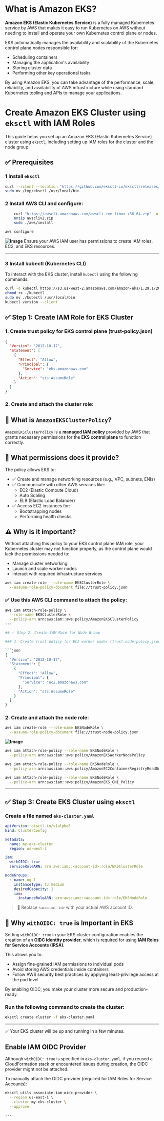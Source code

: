 
# What is Amazon EKS?

**Amazon EKS (Elastic Kubernetes Service)** is a fully managed Kubernetes service by AWS that makes it easy to run Kubernetes on AWS without needing to install and operate your own Kubernetes control plane or nodes.

EKS automatically manages the availability and scalability of the Kubernetes control plane nodes responsible for:

- Scheduling containers
- Managing the application's availability
- Storing cluster data
- Performing other key operational tasks

By using Amazon EKS, you can take advantage of the performance, scale, reliability, and availability of AWS infrastructure while using standard Kubernetes tooling and APIs to manage your applications.


# Create Amazon EKS Cluster using `eksctl` with IAM Roles

This guide helps you set up an Amazon EKS (Elastic Kubernetes Service) cluster using `eksctl`, including setting up IAM roles for the cluster and the node group.



## ✅ Prerequisites

### 1 Install `eksctl`
```bash
curl --silent --location "https://github.com/eksctl-io/eksctl/releases/latest/download/eksctl_$(uname -s)_amd64.tar.gz" | tar xz -C /tmp
sudo mv /tmp/eksctl /usr/local/bin
````

### 2 Install AWS CLI and configure:

```bash
    curl "https://awscli.amazonaws.com/awscli-exe-linux-x86_64.zip" -o "awscliv2.zip"
    unzip awscliv2.zip
    sudo ./aws/install
```

```bash
aws configure
```
**![Image](https://github.com/user-attachments/assets/de2fa9f5-2be9-410e-8c30-02f391b851c5)**
Ensure your AWS IAM user has permissions to create IAM roles, EC2, and EKS resources.

---
### 3 Install kubectl (Kubernetes CLI)

To interact with the EKS cluster, install `kubectl` using the following commands:

```bash
curl -o kubectl https://s3.us-west-2.amazonaws.com/amazon-eks/1.29.1/2024-04-12/bin/linux/amd64/kubectl
chmod +x ./kubectl
sudo mv ./kubectl /usr/local/bin
kubectl version --client
```
## ✅ Step 1: Create IAM Role for EKS Cluster

### 1. Create trust policy for EKS control plane (trust-policy.json)

```json
{
  "Version": "2012-10-17",
  "Statement": [
    {
      "Effect": "Allow",
      "Principal": {
        "Service": "eks.amazonaws.com"
      },
      "Action": "sts:AssumeRole"
    }
  ]
}
```

### 2. Create and attach the cluster role:
## 📌 What is `AmazonEKSClusterPolicy`?

`AmazonEKSClusterPolicy` is a **managed IAM policy** provided by AWS that grants necessary permissions for the **EKS control plane** to function correctly.

## 🔐 What permissions does it provide?

The policy allows EKS to:

- ✅ Create and manage networking resources (e.g., VPC, subnets, ENIs)
- ✅ Communicate with other AWS services like:
  - EC2 (Elastic Compute Cloud)
  - Auto Scaling
  - ELB (Elastic Load Balancer)
- ✅ Access EC2 instances for:
  - Bootstrapping nodes
  - Performing health checks

## ⚠️ Why is it important?

Without attaching this policy to your EKS control plane IAM role, your Kubernetes cluster may not function properly, as the control plane would lack the permissions needed to:

- Manage cluster networking
- Launch and scale worker nodes
- Interact with required infrastructure services

```bash
aws iam create-role --role-name EKSClusterRole \
  --assume-role-policy-document file://trust-policy.json
```


### ✅ Use this AWS CLI command to attach the policy:

```bash
aws iam attach-role-policy \
  --role-name EKSClusterRole \
  --policy-arn arn:aws:iam::aws:policy/AmazonEKSClusterPolicy
---

## ✅ Step 2: Create IAM Role for Node Group

### 1. Create trust policy for EC2 worker nodes (trust-node-policy.json)

```json
{
  "Version": "2012-10-17",
  "Statement": [
    {
      "Effect": "Allow",
      "Principal": {
        "Service": "ec2.amazonaws.com"
      },
      "Action": "sts:AssumeRole"
    }
  ]
}
```

### 2. Create and attach the node role:

```bash
aws iam create-role --role-name EKSNodeRole \
  --assume-role-policy-document file://trust-node-policy.json
```
**![Image](https://github.com/user-attachments/assets/ba0d3d7e-d539-4748-a7d1-5928a88bc323)**
```bash
aws iam attach-role-policy --role-name EKSNodeRole \
  --policy-arn arn:aws:iam::aws:policy/AmazonEKSWorkerNodePolicy

aws iam attach-role-policy --role-name EKSNodeRole \
  --policy-arn arn:aws:iam::aws:policy/AmazonEC2ContainerRegistryReadOnly

aws iam attach-role-policy --role-name EKSNodeRole \
  --policy-arn arn:aws:iam::aws:policy/AmazonEKS_CNI_Policy
```

---

## ✅ Step 3: Create EKS Cluster using `eksctl`

### Create a file named `eks-cluster.yaml`

```yaml
apiVersion: eksctl.io/v1alpha5
kind: ClusterConfig

metadata:
  name: my-eks-cluster
  region: us-west-2

iam:
  withOIDC: true
  serviceRoleARN: arn:aws:iam::<account-id>:role/EKSClusterRole

nodeGroups:
  - name: ng-1
    instanceType: t3.medium
    desiredCapacity: 2
    iam:
      instanceRoleARN: arn:aws:iam::<account-id>:role/EKSNodeRole
```

> 🔁 Replace `<account-id>` with your actual AWS account ID.
## 🔐 Why `withOIDC: true` is Important in EKS

Setting `withOIDC: true` in your EKS cluster configuration enables the creation of an **OIDC identity provider**, which is required for using **IAM Roles for Service Accounts (IRSA)**.

This allows you to:

- Assign fine-grained IAM permissions to individual pods
- Avoid storing AWS credentials inside containers
- Follow AWS security best practices by applying least-privilege access at the pod level

By enabling OIDC, you make your cluster more secure and production-ready.


### Run the following command to create the cluster:

```bash
eksctl create cluster -f eks-cluster.yaml
```

---

✅ Your EKS cluster will be up and running in a few minutes.
## Enable IAM OIDC Provider

Although `withOIDC: true` is specified in `eks-cluster.yaml`, if you reused a CloudFormation stack or encountered issues during creation, the OIDC provider might not be attached.

To manually attach the OIDC provider (required for IAM Roles for Service Accounts):

```bash
eksctl utils associate-iam-oidc-provider \
  --region us-east-1 \
  --cluster my-eks-cluster \
  --approve

---

